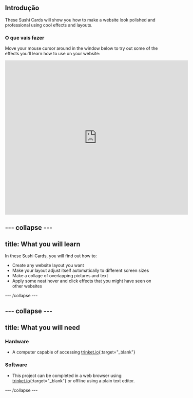 ## Introdução

These Sushi Cards will show you how to make a website look polished and professional using cool effects and layouts.

### O que vais fazer

Move your mouse cursor around in the window below to try out some of the effects you'll learn how to use on your website:

<div class="trinket">
  <iframe src="https://trinket.io/embed/html/643a5cabdc?outputOnly=true&start=result" width="600" height="505" frameborder="0" marginwidth="0" marginheight="0" allowfullscreen>
  </iframe>
  <!-- <img src="images/magazine-final.png"> -->
</div>

## \--- collapse \---

## title: What you will learn

In these Sushi Cards, you will find out how to:

+ Create any website layout you want
+ Make your layout adjust itself automatically to different screen sizes
+ Make a collage of overlapping pictures and text
+ Apply some neat hover and click effects that you might have seen on other websites

\--- /collapse \---

## \--- collapse \---

## title: What you will need

### Hardware

+ A computer capable of accessing [trinket.io](https://trinket.io){:target="_blank"}

### Software

+ This project can be completed in a web browser using [trinket.io](https://trinket.io){:target="_blank"} or offline using a plain text editor.

\--- /collapse \---